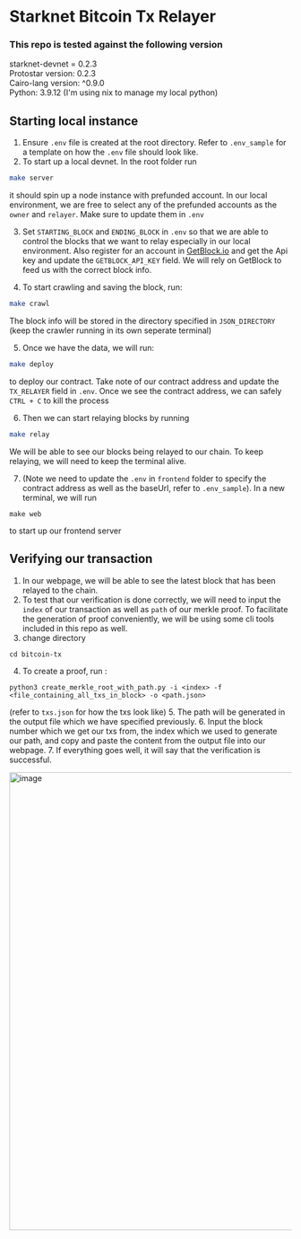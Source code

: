 # Starknet Bitcoin Tx Relayer

### This repo is tested against the following version
starknet-devnet = 0.2.3 <br>
Protostar version: 0.2.3 <br>
Cairo-lang version: ^0.9.0<br>
Python: 3.9.12 (I'm using nix to manage my local python)

## Starting local instance
1. Ensure `.env` file is created at the root directory. Refer to `.env_sample` for a template on how the `.env` file should look like.
2. To start up a local devnet. In the root folder run
``` bash
make server
``` 
it should spin up a node instance with prefunded account. In our local environment, we are free to select any of the prefunded accounts as the `owner` and `relayer`. Make sure to update them in `.env`

3. Set `STARTING_BLOCK` and `ENDING_BLOCK` in `.env` so that we are able to control the blocks that we want to relay especially in our local environment. Also register for an account in [GetBlock.io](https://getblock.io) and get the Api key and update the `GETBLOCK_API_KEY` field. We will rely on GetBlock to feed us with the correct block info.

4. To start crawling and saving the block, run: 
```bash
make crawl
```
The block info will be stored in the directory specified in `JSON_DIRECTORY`  (keep the crawler running in its own seperate terminal)

5. Once we have the data, we will run:
```bash
make deploy
``` 
to deploy our contract. Take note of our contract address and update the `TX_RELAYER` field in `.env`. Once we see the contract address, we can safely `CTRL + C` to kill the process

6. Then we can start relaying blocks by running
``` bash
make relay
``` 
We will be able to see our blocks being relayed to our chain. To keep relaying, we will need to keep the terminal alive. 

7. (Note we need to update the `.env` in `frontend` folder to specify the contract address as well as the baseUrl, refer to `.env_sample`). In a new terminal, we will run <br> 
```
make web
``` 
 to start up our frontend server

## Verifying our transaction
1. In our webpage, we will be able to see the latest block that has been relayed to the chain.
2. To test that our verification is done correctly, we will need to input the `index` of our transaction as well as `path` of our merkle proof. To facilitate the generation of proof conveniently, we will be using some cli tools included in this repo as well.
3. change directory
```
cd bitcoin-tx
```
4. To create a proof, run : <br>
```
python3 create_merkle_root_with_path.py -i <index> -f <file_containing_all_txs_in_block> -o <path.json>
``` 
(refer to `txs.json` for how the txs look like)
5. The path will be generated in the output file which we have specified previously.
6. Input the block number which we get our txs from, the index which we used to generate our path, and copy and paste the content from the output file into our webpage.
7. If everything goes well, it will say that the verification is successful.

<img width="816" alt="image" src="https://user-images.githubusercontent.com/60590919/175042184-7a8a5606-2b96-4eed-a80d-901322e26c91.png">
